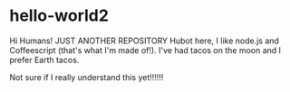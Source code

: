 # hello-world2

Hi Humans!
JUST ANOTHER REPOSITORY
Hubot here, I like node.js and Coffeescript (that's what I'm made of!).
I've had tacos on the moon and I prefer Earth tacos.

Not sure if I really understand this yet!!!!!!
